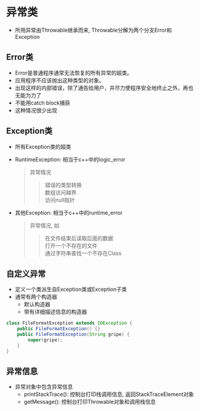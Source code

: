 # 异常类

- 所用异常由Throwable继承而来, Throwable分解为两个分支Error和Exception

## Error类

- Error是普通程序通常无法恢复的所有异常的超类。
- 应用程序不应该抛出这种类型的对象。
- 出现这样的内部错误，除了通告给用户，并尽力使程序安全地终止之外，再也无能为力了
- 不能用catch block捕获
- 这种情况很少出现

## Exception类

- 所有Exception类的超类
- RuntimeException: 相当于c++中的logic_error

  > 异常情况
  >> 错误的类型转换  
  >> 数组访问越界  
  >> 访问null指针  

- 其他Exception: 相当于c++中的runtime_error

  > 异常情况, 如 
  >> 在文件结束后读取后面的数据  
  >> 打开一个不存在的文件  
  >> 通过字符串查找一个不存在Class  

## 自定义异常

- 定义一个类派生自Exception类或Exception子类
- 通常有两个构造器
  - 默认构造器
  - 带有详细描述信息的构造器

```java
class FileFormatException extends IOException {
    public FileFormatException() {}
    public FileFormatException(String gripe) {
        super(gripe);
    }
}
```

## 异常信息

- 异常对象中包含异常信息
  - printStackTrace(): 控制台打印栈调用信息, 返回StackTraceElement对象
  - getMessage(): 控制台打印Throwable对象和调用栈信息